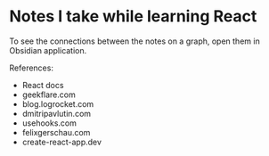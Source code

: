 # Notes I take while learning React

To see the connections between the notes on a graph, open them in Obsidian application.

References:
 - React docs
 - geekflare.com
 - blog.logrocket.com
 - dmitripavlutin.com
 - usehooks.com
 - felixgerschau.com
 - create-react-app.dev

